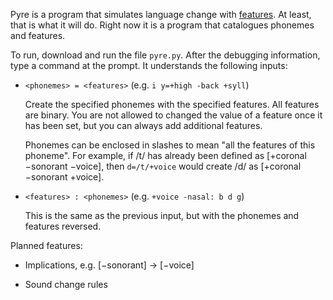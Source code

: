 Pyre is a program that simulates language change with [features](http://en.wikipedia.org/wiki/Distinctive_feature). At least, that is what it will do. Right now it is a program that catalogues phonemes and features.

To run, download and run the file `pyre.py`. After the debugging information, type a command at the prompt. It understands the following inputs:

* `<phonemes> = <features>` (e.g.&nbsp;`i y=+high -back +syll`)

  Create the specified phonemes with the specified features. All features are binary. You are not allowed to changed the value of a feature once it has been set, but you can always add additional features.

  Phonemes can be enclosed in slashes to mean "all the features of this phoneme". For example, if /t/ has already been defined as [+coronal &minus;sonorant &minus;voice], then `d=/t/+voice` would create /d/ as [+coronal &minus;sonorant +voice].

* `<features> : <phonemes>` (e.g.&nbsp;`+voice -nasal: b d g`)

  This is the same as the previous input, but with the phonemes and features reversed.

Planned features:

* Implications, e.g.&nbsp;[&minus;sonorant] &#x2192; [&minus;voice]

* Sound change rules
